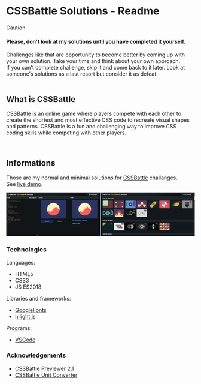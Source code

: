 # CSSBattle Solutions - Readme
> [!CAUTION]  
> <h4>Please, don't look at my solutions until you have completed it yourself.</h4>
> Challenges like that are opportunity to become better by coming up with your own solution. Take your time and think about your own approach.<br>
> If you can't complete challenge, skip it and come back to it later. Look at someone's solutions as a last resort but consider it as defeat.

<br>
  
## What is CSSBattle
[CSSBattle](https://cssbattle.dev) is an online game where players compete with each other to create the shortest and most effective CSS code to recreate visual shapes and patterns. 
CSSBattle is a fun and challenging way to improve CSS coding skills while competing with other players.

<br>

## Informations
Those are my normal and minimal solutions for [CSSBattle](https://cssbattle.dev) challanges.<br>
See [live demo](https://pasek108.github.io/CSSBattle-Solutions/).

![preview](/_for_readme/preview.png)

### Technologies
Languages:
- HTML5
- CSS3
- JS ES2018
  
Libraries and frameworks:
- [GoogleFonts](https://fonts.google.com)
- [hilight.js](https://highlightjs.org)

Programs:
- [VSCode](https://code.visualstudio.com)

### Acknowledgements
- [CSSBattle Previewer 2.1](https://tc70f3.csb.app)
- [CSSBattle Unit Converter](https://u9kels.csb.app)
